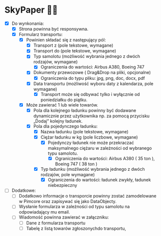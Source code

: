 # SkyPaper 📄🛫

* [x] Do wynkonania: 
  * [x] Strona powinna być responsywna.
  * [x] Formularz transportu:
    * [x] Powinien składać się z następujący pól:
      * [x] Transport z (pole tekstowe, wymagane)
      * [x] Transport do (pole tekstowe, wymagane)
      * [x] Typ samolotu (możliwość wybrania jednego z dwóch rodzajów, wymagane)
        * [x] Ograniczenia do wartości: Airbus A380, Boeing 747
      * [x] Dokumenty przewozowe ( Drag&Drop na pliki, opcjonalne)
        * [x] Ograniczenia do typu pliku: jpg, png, doc, docx, pdf
      * [x] Data transportu (możliwość wyboru daty z kalendarza, pole wymagane)
        * [x] Transport może się odbywać tylko i wyłącznie od poniedziałku do piątku.
    * [x] Może zawierać 1 lub wiele towarów.
      * [x] Pola dla kolejnego ładunku powinny być dodawane dynamicznie przez użytkownika np. za pomocą przycisku „Dodaj” kolejny ładunek.
      * [x] Pola dla pojedynczego ładunku:
        * [x] Nazwa ładunku (pole tekstowe, wymagane)
        * [x] Ciężar ładunku w kg (pole liczbowe, wymagane)
          * [x] Pojedynczy ładunek nie może przekraczać maksymalnego ciężaru w zależności od wybranego typu samolotu. 
            * [x] Ograniczenia do wartości: Airbus A380 ( 35 ton ), Boeing 747 ( 38 ton )
        * [x] Typ ładunku (możliwość wybrania jednego z dwóch rodzajów, pole wymagane)
          * [x] Ograniczenia do wartości: ładunek zwykły, ładunek niebezpieczny

* [ ] Dodatkowe:
  * [ ] Dodatkowo informacje o transporcie powinny zostać zamodelowane w Pimcore oraz zapisywać się jako DataObjecty.
  * [ ] Wysłanie formularza w zależności od typu samolotu na odpowiadający mu email.
  * [ ] Wiadomość powinna zawierać w załączniku:
    * [ ] Dane z formularza transportu
    * [ ] Tabelę z listą towarów zgłoszonychdo transportu,

